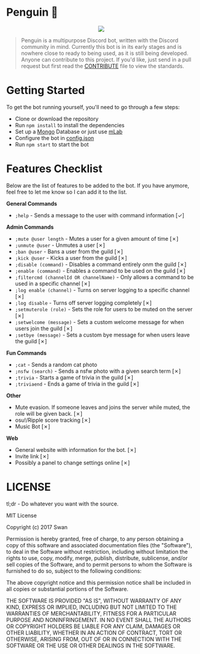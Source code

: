 # Penguin 🐧
<p align="center">
<img src="https://juicy.eggplants.org/kfhv0y.jpg" width:150px height:150px>
</p>

> Penguin is a multipurpose Discord bot, written with the Discord community in mind. Currently this bot is in its early stages and is nowhere close to ready to being used, as it is still being developed. Anyone can contribute to this project. If you'd like, just send in a pull request but first read the [CONTRIBUTE](https://github.com/Swan/Penguin/blob/master/CONTRIBUTE.md) file to view the standards.

# Getting Started
To get the bot running yourself, you'll need to go through a few steps:
* Clone or download the repository
* Run `npm install` to install the dependencies
* Set up a [Mongo](https://www.mongodb.com/) Database or just use [mLab](https://mlab.com/)
* Configure the bot in [config.json](https://github.com/Swan/Penguin/blob/master/config/config.example.json)
* Run `npm start` to start the bot

# Features Checklist
Below are the list of features to be added to the bot. If you have anymore, feel free to let me know so I can add it to the list.

**General Commands**
* `;help` - Sends a message to the user with command information [✓]

**Admin Commands**
* `;mute @user length` - Mutes a user for a given amount of time [✗]
* `;unmute @user` - Unmutes a user [✗]
* `;ban @user` - Bans a user from the guild [✗]
* `;kick @user` - Kicks a user from the guild [✗]
* `;disable (command)` - Disables a command entirely onm the guild [✗]
* `;enable (command)` - Enables a command to be used on the guild [✗]
* `;filtercmd (channelId OR channelName)` - Only allows a command to be used in a specific channel [✗] 
* `;log enable (channel)` - Turns on server logging to a specific channel [✗]
* `;log disable` - Turns off server logging completely [✗]
* `;setmuterole (role)` - Sets the role for users to be muted on the server [✗]
* `;setwelcome (message)` - Sets a custom welcome message for when users join the guild [✗]
* `;setbye (message)` - Sets a custom bye message for when users leave the guild [✗]

**Fun Commands**
* `;cat` - Sends a random cat photo
* `;nsfw (search)` - Sends a nsfw photo with a given search term [✗]
* `;trivia` - Starts a game of trivia in the guild [✗]
* `;triviaend` - Ends a game of trivia in the guild [✗]

**Other**
* Mute evasion. If someone leaves and joins the server while muted, the role will be given back. [✗]
* osu!/Ripple score tracking [✗]
* Music Bot [✗]

**Web**
* General website with information for the bot. [✗]
* Invite link [✗]
* Possibly a panel to change settings online [✗]

# LICENSE 

tl;dr - Do whatever you want with the source.

MIT License

Copyright (c) 2017 Swan

Permission is hereby granted, free of charge, to any person obtaining a copy
of this software and associated documentation files (the "Software"), to deal
in the Software without restriction, including without limitation the rights
to use, copy, modify, merge, publish, distribute, sublicense, and/or sell
copies of the Software, and to permit persons to whom the Software is
furnished to do so, subject to the following conditions:

The above copyright notice and this permission notice shall be included in all
copies or substantial portions of the Software.

THE SOFTWARE IS PROVIDED "AS IS", WITHOUT WARRANTY OF ANY KIND, EXPRESS OR
IMPLIED, INCLUDING BUT NOT LIMITED TO THE WARRANTIES OF MERCHANTABILITY,
FITNESS FOR A PARTICULAR PURPOSE AND NONINFRINGEMENT. IN NO EVENT SHALL THE
AUTHORS OR COPYRIGHT HOLDERS BE LIABLE FOR ANY CLAIM, DAMAGES OR OTHER
LIABILITY, WHETHER IN AN ACTION OF CONTRACT, TORT OR OTHERWISE, ARISING FROM,
OUT OF OR IN CONNECTION WITH THE SOFTWARE OR THE USE OR OTHER DEALINGS IN THE
SOFTWARE.

